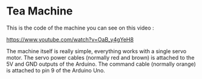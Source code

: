 # Tea Machine
This is the code of the machine you can see on this video :

https://www.youtube.com/watch?v=OaB_y4gYeH8

The machine itself is really simple, everything works with a single servo motor. 
The servo power cables (normally red and brown) is attached to the 5V and GND outputs of the Arduino.
The command cable (normally orange) is attached to pin 9 of the Arduino Uno.

